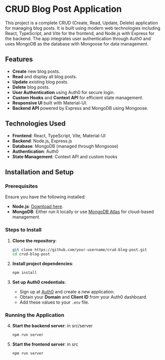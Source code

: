 # CRUD Blog Post Application

This project is a complete CRUD (Create, Read, Update, Delete) application for managing blog posts. It is built using modern web technologies including React, TypeScript, and Vite for the frontend, and Node.js with Express for the backend. The app integrates user authentication through Auth0 and uses MongoDB as the database with Mongoose for data management.

## Features

- **Create** new blog posts.
- **Read** and display all blog posts.
- **Update** existing blog posts.
- **Delete** blog posts.
- **User Authentication** using Auth0 for secure login.
- **Custom Hooks** and **Context API** for efficient state management.
- **Responsive UI** built with Material-UI.
- **Backend API** powered by Express and MongoDB using Mongoose.

## Technologies Used

- **Frontend**: React, TypeScript, Vite, Material-UI
- **Backend**: Node.js, Express.js
- **Database**: MongoDB (managed through Mongoose)
- **Authentication**: Auth0
- **State Management**: Context API and custom hooks

## Installation and Setup

### Prerequisites

Ensure you have the following installed:

- **Node.js**: [Download here](https://nodejs.org/).
- **MongoDB**: Either run it locally or use [MongoDB Atlas](https://www.mongodb.com/atlas/database) for cloud-based management.

### Steps to Install

1. **Clone the repository**:

   ```bash
   git clone https://github.com/your-username/crud-blog-post.git
   cd crud-blog-post
   ```

2. **Install project dependencies**:

   ```bash
   npm install
   ```

3. **Set up Auth0 credentials**:
   - Sign up at [Auth0](https://auth0.com/) and create a new application.
   - Obtain your **Domain** and **Client ID** from your Auth0 dashboard.
   - Add these values to your `.env` file.

### Running the Application

4. **Start the backend server**:
   in src/server

   ```bash
   npm run server
   ```

5. **Start the frontend server**:
   in src
   ```bash
   npm run server
   ```
